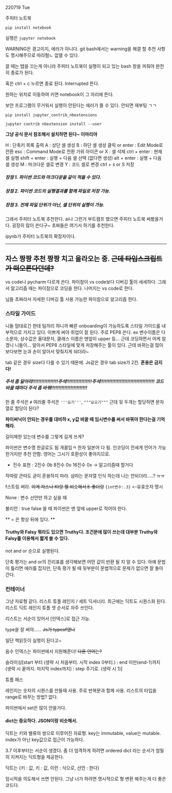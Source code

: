 
220719 Tue

주피터 노트북

 `pip install notebook`

 실행은 `jupyter notebook`

 WARNING은 경고이지, 에러가 아니다. git bash에서는 warning을 해결 할 추천 사항도 명시해주므로 따라혐ㄴ 없앨 수 있다.

 끌 때는 탭을 끄는게 아니라 주피터 노트북이 실행이 되고 있는 bash 창을 꺼줘야 완전히 종료가 된다.

 혹은 ctrl + c 누르면 종료 된다. Interrupted 뜬다.

 원하는 위치로 이동하여 키면 notebook이 그 자리에 뜬다.

 보안 프로그램이 무거워서 실행이 안된다는 에러가 뜰 수 있다. 안되면 재부팅 ㄱㄱ

 `pip install jupyter_contrib_nbextensions`

 `jupyter contrib nbextension install --user`

 **그냥 공식 문서 참조해서 설치하면 된다~ 이마리야**

H : 단축키 목록 출력
A : 상단 셀 생성
B : 하단 셀 생성
클릭 or enter : Edit Mode로 전환
esc : Command Mode로 전환
가위 아이콘 or X : 셀 삭제
ctrl + enter : 현재 셀 실행
shift + enter : 실행 + 다음 셀 선택 (없다면 생성)
alt + enter : 실행 + 다음 셀 생성
M : 마크다운 셀로 변경
Y : 코드 셀로 변경
ctrl + s or S	저장

 ##### 장점 1. 파이썬 코드와 마크다운을 같이 적을 수 있다.
 ##### 장점 2. 파이썬 코드의 실행결과를 함께 파일로 저장 가능.
 ##### 장점 3. 전체 파일 단위가 아닌, 셀 단위의 실행이 가능.

 그래서 주피터 노트북 추천한다. ai나 그런거 부트캠프 했으면 주피터 노트북 써봤을거다. 굉장히 많이 쓴다구~ 초짜들은 여기서 하기를 추천한다.

 ipynb가 주피터 노트북의 확장자이다.

---

## 자스 짱짱 추천 짱짱 치고 올라오는 중. ~~근데 타입스크립트가 떠오른다던데?~~

 vs code나 pycharm 다르게 쓴다. 파이참이 vs code보다 디버깅 툴이 세세하다. 그래서 알고리즘 때는 파이참으로 코딩을 한다. 나머지는 vs code로 한다.

 님들 초짜라서 자세한 디버깅 툴 사용 가능한 파이참으로 알고리즘 한다.

### 스타일 가이드

 니들 맘대로긴 한데 팀끼리 하니까 빠른 onboarding이 가능하도록 스타일 가이드를 내부적으로 가지고 있다. 이쁘게 써야 취업이 잘 된다. 주로 PEP8 쓴다. ex 변수이름은 다 소문자, 상수값은 올대문자, 클래스 이름은 맨앞이 upper 등... 근데 코딩하면서 어케 알겠니 니들이... 
 알아서 PEP8 스타일에 맞게 저장해주는 툴이 있다. 근데 바뀌는걸 많이 보다보면 눈과 손이 알아서 맞춰지게 되더라~

 tab 같은 경우 size다 다를 수 있기 때문에. Js같은 경우 tab size가 2칸.
 **혼용은 금지다!**

##### 주석 좀 달아라!!!!!!!!!!!!!!!!!주석!!!!!!!!!!!!!!!!!주석!!!!!!!!!!!!!!!!!!!!!!!!!!!!!!!!!!!! 코드 바꿀 때마다 주석 좀 바꿔!!!!!!!!!!!!!!!!!!!!!!!!

한 줄 주석은 `#` 여러줄 주석은 `'''요기'''`, `"""요오기"""` 근데 뒷 두개는 할당하면 문자열로 할당이 된다?

 **파이써닉이 안되는 경우를 대비하 x, y값 바꿀 때 임시변수를 써서 바꿔야 한다는걸 기억해라.**

 길이제한 있는데 변수를 그렇게 길게 쓰게?

 파이썬은 변수명 한글로도 됨 개꿀임ㅋ 한자 일본어 다 됨. 인코딩이 전세계 언어가 가능한거지만 추천 안함. 영어는 그시기 호환성이 좋아지므로.

 - 진수 표현 : 2진수 0b 8진수 0o 16진수 0x -> 알고리즘때 할거다

 작따랑 큰따도 굳이 혼용하지 마라. 삼따는 문자열 인식 하는데 나는 안되더라.....? ㅠㅠ

 f스트링 써라. ~~이게 자스나 Kt랑 젤 비슷해서ㅐ 좋더랑~~ `{int변수:.3}` <-유효숫자 명시

 None : 변수 선언만 하고 싶을 때

 불리언 : true false 쓸 때 파이썬은 맨 앞에 upper로 적어야 한다.

 ** = 은 항상 뒤에 있다. **

 #### Truthy와 Falsy 뭐라도 있으면 Truthy다. 조건문에 많이 쓰는데 대부분 Truthy와 Falsy를 이용해서 짧게 쓸 수 있다.

 not and or 순으로 실행된다.

 단축 평가는 and or의 진리표를 생각해보면 어떤 값이 반환 될 지 알 수 있다. 아예 문법이 틀리면 에러를 잡지만, 단축 평가 될 때 뒷부분이 문법적으로 문제가 없으면 잘 돌아간다.


 ### 컨테이너

 그냥 자료형 같다. 리스트 튜플 레인지 / 세트 딕셔너리. 최근에는 딕트도 시퀀스화 된다. 리스트 딕트 레인지 튜플 셋 순서로 자주 쓰인다.

 리스트는 서순이 있어서 [인덱스]로 접근 가능.

 type을 잘 써야...... ~~Js가 typeof였나~~

 일단 책읽듯이 실행이 된다고~

 음수 인덱스는 파이썬에서 지원해준다! ~~다른 언어는?~~

 슬라이싱[start 부터 (생략 시 처음부터. 시작 index 0부터.) : end 미만(end-1)까지 (생략 시 끝까지. 마지막 index까지) : step 주기로. (생략 시 1)]

 튜플 패스

 레인지는 숫자의 시퀀스를 만들때 사용. 주로 반복문과 함께 사용. 리스트의 타입을 range로 바꾸는 방법? 없다.

 파이썬에서 set은 많이 안쓸거다.

 #### dict는 중요하다. JSON이랑 비슷해서.

 딕트는 키와 밸류의 쌍으로 이루어진 자료형. key는 immutable, value는 mutable. index가 아닌 key값으로 접근이 가능하다.

 3.7 이후부터는 서순이 생겼다. 좀 더 엄격하게 하려면 ordered dict 라는 순서가 엄밀히 지켜지는 딕트형을 제공한다.

 딕트는 {키 : 값, 키 : 값, 이런 : 식으로, 선언 : 한다}

 암시적을 의도해서 쓰면 안된다. 그냥 너가 하려면 명시적으로 형 변환 해주는게 더 좋은 코드다.
